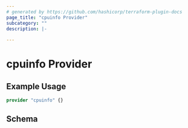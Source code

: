 ```yaml
---
# generated by https://github.com/hashicorp/terraform-plugin-docs
page_title: "cpuinfo Provider"
subcategory: ""
description: |-
  
---
```


# cpuinfo Provider



## Example Usage

```terraform
provider "cpuinfo" {}
```

<!-- schema generated by tfplugindocs -->
## Schema
